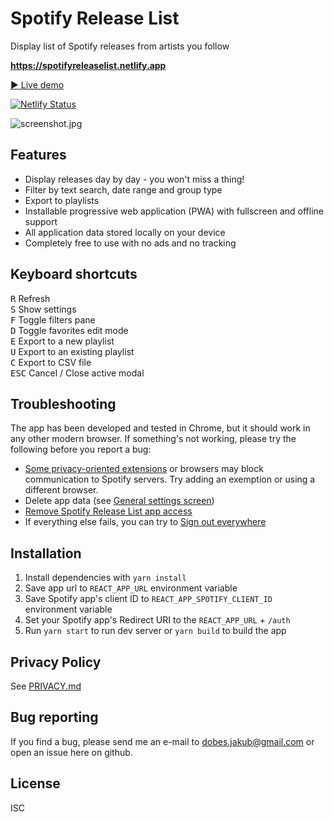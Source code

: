 # Spotify Release List

Display list of Spotify releases from artists you follow

**<https://spotifyreleaselist.netlify.app>**

[▶️ Live demo](https://demo--spotifyreleaselist.netlify.app)

[![Netlify Status](https://api.netlify.com/api/v1/badges/5b14f602-d76e-47e0-8c3e-6af38e9d49f6/deploy-status)](https://app.netlify.com/sites/spotifyreleaselist/deploys)

![screenshot.jpg](https://raw.githubusercontent.com/jakubito/spotify-release-list-web/master/public/screenshot.jpg?v=1)

## Features

- Display releases day by day - you won't miss a thing!
- Filter by text search, date range and group type
- Export to playlists
- Installable progressive web application (PWA) with fullscreen and offline support
- All application data stored locally on your device
- Completely free to use with no ads and no tracking

## Keyboard shortcuts

<kbd>R</kbd> Refresh  
<kbd>S</kbd> Show settings  
<kbd>F</kbd> Toggle filters pane  
<kbd>D</kbd> Toggle favorites edit mode  
<kbd>E</kbd> Export to a new playlist  
<kbd>U</kbd> Export to an existing playlist  
<kbd>C</kbd> Export to CSV file  
<kbd>ESC</kbd> Cancel / Close active modal

## Troubleshooting

The app has been developed and tested in Chrome, but it should work in any other modern browser. If something's not working, please try the following before you report a bug:

- [Some privacy-oriented extensions](https://github.com/jakubito/spotify-release-list/issues/36) or browsers may block communication to Spotify servers. Try adding an exemption or using a different browser.
- Delete app data (see [General settings screen](https://spotifyreleaselist.netlify.app/settings))
- [Remove Spotify Release List app access](https://www.spotify.com/account/apps)
- If everything else fails, you can try to [Sign out everywhere](https://www.spotify.com/account/overview)

## Installation

1. Install dependencies with `yarn install`
2. Save app url to `REACT_APP_URL` environment variable
3. Save Spotify app's client ID to `REACT_APP_SPOTIFY_CLIENT_ID` environment variable
4. Set your Spotify app's Redirect URI to the `REACT_APP_URL` + `/auth`
5. Run `yarn start` to run dev server or `yarn build` to build the app

## Privacy Policy

See [PRIVACY.md](https://github.com/jakubito/spotify-release-list/blob/master/PRIVACY.md)

## Bug reporting

If you find a bug, please send me an e-mail to dobes.jakub@gmail.com or open an issue here on github.

## License

ISC
